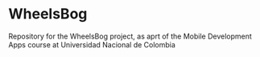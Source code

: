 # WheelsBog
Repository for the WheelsBog project, as aprt of the Mobile Development Apps course at Universidad Nacional de Colombia
